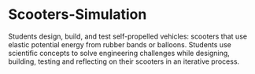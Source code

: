 # Scooters-Simulation
Students design, build, and test self-propelled vehicles: scooters that use elastic potential energy from rubber bands or balloons. Students use scientific concepts to solve engineering challenges while designing, building, testing and reflecting on their scooters in an iterative process.
